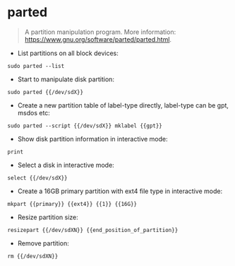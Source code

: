 # parted

> A partition manipulation program.
> More information: <https://www.gnu.org/software/parted/parted.html>.

- List partitions on all block devices:

`sudo parted --list`

- Start to manipulate disk partition:

`sudo parted {{/dev/sdX}}`

- Create a new partition table of label-type directly, label-type can be gpt, msdos etc:

`sudo parted --script {{/dev/sdX}} mklabel {{gpt}}`

- Show disk partition information in interactive mode:

`print`

- Select a disk in interactive mode:

`select {{/dev/sdX}}`

- Create a 16GB primary partition with ext4 file type in interactive mode:

`mkpart {{primary}} {{ext4}} {{1}} {{16G}}`

- Resize partition size:

`resizepart {{/dev/sdXN}} {{end_position_of_partition}}`

- Remove partition:

`rm {{/dev/sdXN}}`
